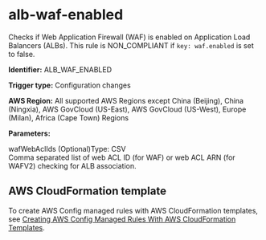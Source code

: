# alb\-waf\-enabled<a name="alb-waf-enabled"></a>

Checks if Web Application Firewall \(WAF\) is enabled on Application Load Balancers \(ALBs\)\. This rule is NON\_COMPLIANT if `key: waf.enabled` is set to false\. 

**Identifier:** ALB\_WAF\_ENABLED

**Trigger type:** Configuration changes

**AWS Region:** All supported AWS Regions except China \(Beijing\), China \(Ningxia\), AWS GovCloud \(US\-East\), AWS GovCloud \(US\-West\), Europe \(Milan\), Africa \(Cape Town\) Regions

**Parameters:**

wafWebAclIds \(Optional\)Type: CSV  
Comma separated list of web ACL ID \(for WAF\) or web ACL ARN \(for WAFV2\) checking for ALB association\.

## AWS CloudFormation template<a name="w24aac11c29c17c23c15"></a>

To create AWS Config managed rules with AWS CloudFormation templates, see [Creating AWS Config Managed Rules With AWS CloudFormation Templates](aws-config-managed-rules-cloudformation-templates.md)\.